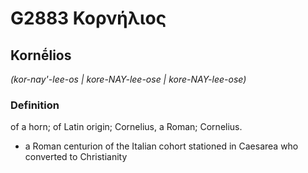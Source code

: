 # G2883 Κορνήλιος

## Kornḗlios

_(kor-nay'-lee-os | kore-NAY-lee-ose | kore-NAY-lee-ose)_

### Definition

of a horn; of Latin origin; Cornelius, a Roman; Cornelius.

- a Roman centurion of the Italian cohort stationed in Caesarea who converted to Christianity

